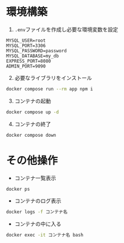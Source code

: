 # 環境構築

1. `.env`ファイルを作成し必要な環境変数を設定

```env
MYSQL_USER=root
MYSQL_PORT=3306
MYSQL_PASSWORD=password
MYSQL_DATABASE=my_db
EXPRESS_PORT=8080
ADMIN_PORT=9090
```

2. 必要なライブラリをインストール

```bash
docker compose run --rm app npm i
```

3. コンテナの起動

```bash
docker compose up -d
```

4. コンテナの終了

```bash
docker compose down
```

# その他操作

- コンテナ一覧表示

```bash
docker ps
```

- コンテナのログ表示

```bash
docker logs -f コンテナ名
```

- コンテナの中に入る

```bash
docker exec -it コンテナ名 bash
```